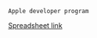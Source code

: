 ```
Apple developer program
```
[Spreadsheet link](https://docs.google.com/spreadsheets/d/1_I4FOBVbr5zko-KkwjN6IEaiBum5E0dUjLRggYozOu0/edit?usp=sharing)

